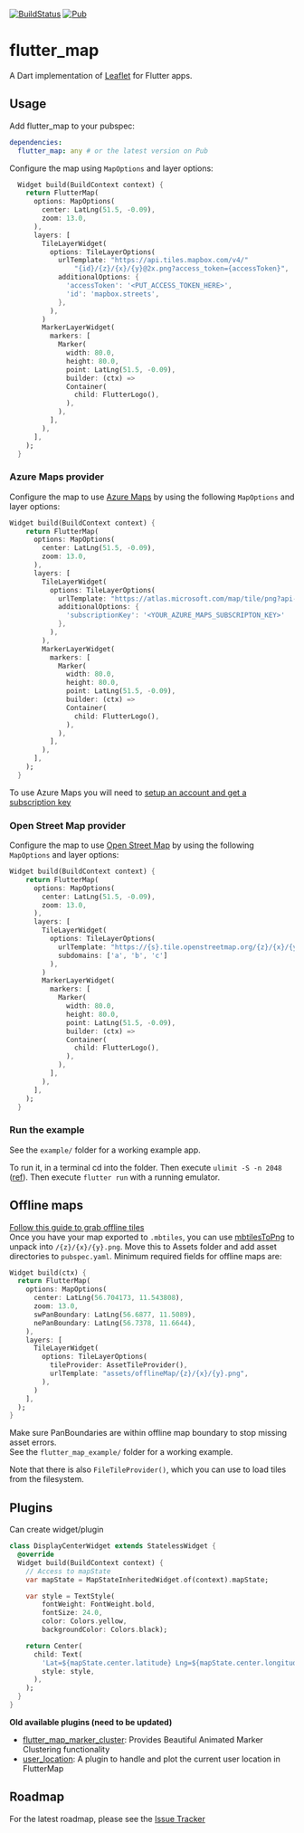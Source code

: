 [![BuildStatus](https://api.travis-ci.org/johnpryan/flutter_map.svg?branch=master)](https://travis-ci.org/johnpryan/flutter_map)
[![Pub](https://img.shields.io/pub/v/flutter_map.svg)](https://pub.dev/packages/flutter_map)

# flutter_map

A Dart implementation of [Leaflet] for Flutter apps.

## Usage

Add flutter_map to your pubspec:

```yaml
dependencies:
  flutter_map: any # or the latest version on Pub
```
Configure the map using `MapOptions` and layer options:

```dart
  Widget build(BuildContext context) {
    return FlutterMap(
      options: MapOptions(
        center: LatLng(51.5, -0.09),
        zoom: 13.0,
      ),
      layers: [
        TileLayerWidget(
          options: TileLayerOptions(
            urlTemplate: "https://api.tiles.mapbox.com/v4/"
                "{id}/{z}/{x}/{y}@2x.png?access_token={accessToken}",
            additionalOptions: {
              'accessToken': '<PUT_ACCESS_TOKEN_HERE>',
              'id': 'mapbox.streets',
            },
          ),
        )
        MarkerLayerWidget(
          markers: [
            Marker(
              width: 80.0,
              height: 80.0,
              point: LatLng(51.5, -0.09),
              builder: (ctx) =>
              Container(
                child: FlutterLogo(),
              ),
            ),
          ],
        ),
      ],
    );
  }
```

### Azure Maps provider
Configure the map to use [Azure Maps](https://azure.com/maps) by using the following `MapOptions` and layer options:

```dart
Widget build(BuildContext context) {
    return FlutterMap(
      options: MapOptions(
        center: LatLng(51.5, -0.09),
        zoom: 13.0,
      ),
      layers: [
        TileLayerWidget(
          options: TileLayerOptions(
            urlTemplate: "https://atlas.microsoft.com/map/tile/png?api-version=1&layer=basic&style=main&tileSize=256&view=Auto&zoom={z}&x={x}&y={y}&subscription-key={subscriptionKey}",
            additionalOptions: {
              'subscriptionKey': '<YOUR_AZURE_MAPS_SUBSCRIPTON_KEY>'
            },
          ),
        ),
        MarkerLayerWidget(
          markers: [
            Marker(
              width: 80.0,
              height: 80.0,
              point: LatLng(51.5, -0.09),
              builder: (ctx) =>
              Container(
                child: FlutterLogo(),
              ),
            ),
          ],
        ),
      ],
    );
  }
```

To use Azure Maps you will need to [setup an account and get a subscription key](https://docs.microsoft.com/en-us/azure/azure-maps/quick-demo-map-app)

### Open Street Map provider
Configure the map to use [Open Street Map](https://openstreetmap.org) by using the following `MapOptions` and layer options:

```dart
Widget build(BuildContext context) {
    return FlutterMap(
      options: MapOptions(
        center: LatLng(51.5, -0.09),
        zoom: 13.0,
      ),
      layers: [
        TileLayerWidget(
          options: TileLayerOptions(
            urlTemplate: "https://{s}.tile.openstreetmap.org/{z}/{x}/{y}.png",
            subdomains: ['a', 'b', 'c']
          ),
        )
        MarkerLayerWidget(
          markers: [
            Marker(
              width: 80.0,
              height: 80.0,
              point: LatLng(51.5, -0.09),
              builder: (ctx) =>
              Container(
                child: FlutterLogo(),
              ),
            ),
          ],
        ),
      ],
    );
  }
```

### Run the example

See the `example/` folder for a working example app.

To run it, in a terminal cd into the folder.
Then execute `ulimit -S -n 2048` ([ref](https://github.com/trentpiercy/trace/issues/1#issuecomment-404494469)).
Then execute `flutter run` with a running emulator.

## Offline maps
[Follow this guide to grab offline tiles](https://tilemill-project.github.io/tilemill/docs/guides/osm-bright-mac-quickstart/)<br>
Once you have your map exported to `.mbtiles`, you can use [mbtilesToPng](https://github.com/alfanhui/mbtilesToPngs) to unpack into `/{z}/{x}/{y}.png`.
Move this to Assets folder and add asset directories to `pubspec.yaml`. Minimum required fields for offline maps are:

```dart
Widget build(ctx) {
  return FlutterMap(
    options: MapOptions(
      center: LatLng(56.704173, 11.543808),
      zoom: 13.0,
      swPanBoundary: LatLng(56.6877, 11.5089),
      nePanBoundary: LatLng(56.7378, 11.6644),
    ),
    layers: [
      TileLayerWidget(
        options: TileLayerOptions(
          tileProvider: AssetTileProvider(),
          urlTemplate: "assets/offlineMap/{z}/{x}/{y}.png",
        ),
      )
    ],
  );
}
```

Make sure PanBoundaries are within offline map boundary to stop missing asset errors.<br>
See the `flutter_map_example/` folder for a working example.<br>

Note that there is also `FileTileProvider()`, which you can use to load tiles from the filesystem.

## Plugins

Can create widget/plugin

```dart
class DisplayCenterWidget extends StatelessWidget {
  @override
  Widget build(BuildContext context) {
    // Access to mapState
    var mapState = MapStateInheritedWidget.of(context).mapState;

    var style = TextStyle(
        fontWeight: FontWeight.bold,
        fontSize: 24.0,
        color: Colors.yellow,
        backgroundColor: Colors.black);

    return Center(
      child: Text(
        'Lat=${mapState.center.latitude} Lng=${mapState.center.longitude}',
        style: style,
      ),
    );
  }
}
```
 

__Old available plugins (need to be updated)__
- [flutter_map_marker_cluster](https://github.com/lpongetti/flutter_map_marker_cluster): Provides Beautiful Animated Marker Clustering functionality
- [user_location](https://github.com/igaurab/user_location_plugin): A plugin to handle and plot the current user location in FlutterMap

## Roadmap

For the latest roadmap, please see the [Issue Tracker]

[Leaflet]: http://leafletjs.com/
[Mapbox]: https://www.mapbox.com/
[Issue Tracker]: https://github.com/johnpryan/flutter_map/issues
